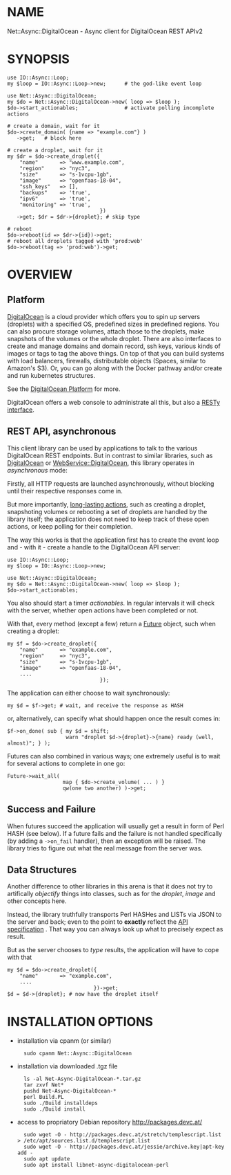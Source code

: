 # NAME

Net::Async::DigitalOcean - Async client for DigitalOcean REST APIv2

# SYNOPSIS

    use IO::Async::Loop;
    my $loop = IO::Async::Loop->new;      # the god-like event loop

    use Net::Async::DigitalOcean;
    my $do = Net::Async::DigitalOcean->new( loop => $loop );
    $do->start_actionables;               # activate polling incomplete actions

    # create a domain, wait for it
    $do->create_domain( {name => "example.com"} )
       ->get;   # block here

    # create a droplet, wait for it
    my $dr = $do->create_droplet({
        "name"       => "www.example.com",
        "region"     => "nyc3",
        "size"       => "s-1vcpu-1gb",
        "image"      => "openfaas-18-04",
        "ssh_keys"   => [],
        "backups"    => 'true',
        "ipv6"       => 'true',
        "monitoring" => 'true',
                                  })
       ->get; $dr = $dr->{droplet}; # skip type

    # reboot
    $do->reboot(id => $dr->{id})->get;
    # reboot all droplets tagged with 'prod:web'
    $do->reboot(tag => 'prod:web')->get;

    

# OVERVIEW

## Platform

[DigitalOcean](https://www.digitalocean.com/) is a cloud provider which offers you to spin up
servers (droplets) with a specified OS, predefined sizes in predefined regions. You can also procure
storage volumes, attach those to the droplets, make snapshots of the volumes or the whole
droplet. There are also interfaces to create and manage domains and domain record, ssh keys, various
kinds of images or tags to tag the above things. On top of that you can build systems with load
balancers, firewalls, distributable objects (Spaces, similar to Amazon's S3). Or, you can go along
with the Docker pathway and/or create and run kubernetes structures.

See the [DigitalOcean Platform](https://docs.digitalocean.com/products/platform/) for more.

DigitalOcean offers a web console to administrate all this, but also a
[RESTy interface](https://docs.digitalocean.com/reference/api/).

## REST API, asynchronous

This client library can be used by applications to talk to the various DigitalOcean REST endpoints. But in contrast
to similar libraries, such as [DigitalOcean](https://metacpan.org/pod/DigitalOcean) or [WebService::DigitalOcean](https://metacpan.org/pod/WebService::DigitalOcean), this library operates in _asynchronous_ mode:

Firstly, all HTTP requests are launched asynchronously, without blocking until their respective responses come in.

But more importantly, [long-lasting actions](https://www.digitalocean.com/community/tutorials/how-to-use-and-understand-action-objects-and-the-digitalocean-api), 
such as creating a droplet, snapshoting volumes or rebooting a set of droplets are handled by the
library itself; the application does not need to keep track of these open actions, or keep polling
for their completion.

The way this works is that the application first has to create the event loop and - with it -
create a handle to the DigitalOcean API server:

    use IO::Async::Loop;
    my $loop = IO::Async::Loop->new;

    use Net::Async::DigitalOcean;
    my $do = Net::Async::DigitalOcean->new( loop => $loop );
    $do->start_actionables;

You also should start a timer _actionables_. In regular intervals it will check with the
server, whether open actions have been completed or not.

With that, every method (except a few) return a [Future](https://metacpan.org/pod/Future) object, such when creating
a droplet:

    my $f = $do->create_droplet({
        "name"       => "example.com",
        "region"     => "nyc3",
        "size"       => "s-1vcpu-1gb",
        "image"      => "openfaas-18-04",
        ....
                                  });

The application can either choose to wait synchronously:

    my $d = $f->get; # wait, and receive the response as HASH

or, alternatively, can specify what should happen once the result comes in:

    $f->on_done( sub { my $d = shift;
                       warn "droplet $d->{droplet}->{name} ready (well, almost)"; } );

Futures can also combined in various ways; one extremely useful is to wait for several actions to
complete in one go:

    Future->wait_all(
                      map { $do->create_volume( ... ) }
                      qw(one two another) )->get;

## Success and Failure

When futures succeed the application will usually get a result in form of Perl HASH (see below). If
a future fails and the failure is not handled specifically (by adding a `->on_fail` handler),
then an exception will be raised. The library tries to figure out what the real message from the
server was.

## Data Structures

Another difference to other libraries in this arena is that it does not try to artifically
_objectify_ things into classes, such as for the _droplet_, _image_ and other concepts here.

Instead, the library truthfully transports Perl HASHes and LISTs via JSON to the server and back;
even to the point to **exactly** reflect the [API specification](https://developers.digitalocean.com/documentation/v2/) .
That way you can always look up what to precisely expect as result.

But as the server chooses to _type_ results, the application will have to cope with that

    my $d = $do->create_droplet({
        "name"       => "example.com",
        ....
                                })->get;
    $d = $d->{droplet}; # now have the droplet itself

# INSTALLATION OPTIONS

- installation via cpanm (or similar)

        sudo cpanm Net::Async::DigitalOcean

- installation via downloaded .tgz file

        ls -al Net-Async-DigitalOcean-*.tar.gz
        tar zxvf Net*
        pushd Net-Async-DigitalOcean-*
        perl Build.PL
        sudo ./Build installdeps
        sudo ./Build install

- access to propriatory Debian repository http://packages.devc.at/

        sudo wget -O - http://packages.devc.at/stretch/templescript.list > /etc/apt/sources.list.d/templescript.list
        sudo wget -O - http://packages.devc.at/jessie/archive.key|apt-key add -
        sudo apt update
        sudo apt install libnet-async-digitalocean-perl
